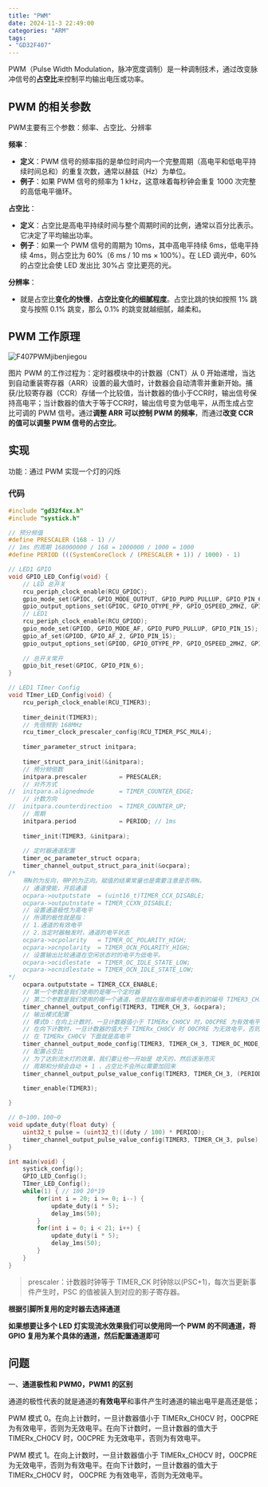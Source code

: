 ```yaml
---
title: "PWM"
date: 2024-11-3 22:49:00
categories: "ARM"
tags: 
- "GD32F407"
---
```


PWM（Pulse Width Modulation，脉冲宽度调制）是一种调制技术，通过改变脉冲信号的**占空比**来控制平均输出电压或功率。

## PWM 的相关参数

PWM主要有三个参数：频率、占空比、分辨率

**频率**：

- **定义**：PWM 信号的频率指的是单位时间内一个完整周期（高电平和低电平持续时间总和）的重复次数，通常以赫兹（Hz）为单位。
- **例子**：如果 PWM 信号的频率为 1 kHz，这意味着每秒钟会重复 1000 次完整的高低电平循环。

**占空比**：

- **定义**：占空比是高电平持续时间与整个周期时间的比例，通常以百分比表示。它决定了平均输出功率。
- **例子**：如果一个 PWM 信号的周期为 10ms，其中高电平持续 6ms，低电平持续 4ms，则占空比为 60%（6 ms / 10 ms × 100%）。在 LED 调光中，60% 的占空比会使 LED 发出比 30%占 空比更亮的光。

**分辨率**：

- 就是占空比**变化的快慢**，**占空比变化的细腻程度**。占空比跳的快如按照 1% 跳变与按照 0.1% 跳变，那么 0.1% 的跳变就越细腻，越柔和。

## PWM 工作原理

![F407PWMjibenjiegou](/public/image/Embedded/MCU/GD32/GD32F407/F407PWMjibenjiegou.png)

图片 PWM 的工作过程为：定时器模块中的计数器（CNT）从 0 开始递增，当达到自动重装寄存器（ARR）设置的最大值时，计数器会自动清零并重新开始。捕获/比较寄存器（CCR）存储一个比较值，当计数器的值小于CCR时，输出信号保持高电平；当计数器的值大于等于CCR时，输出信号变为低电平，从而生成占空比可调的 PWM 信号。通过**调整 ARR 可以控制 PWM 的频率**，而通过**改变 CCR 的值可以调整 PWM 信号的占空比**。

## 实现

功能：通过 PWM 实现一个灯的闪烁

### 代码

```c
#include "gd32f4xx.h"
#include "systick.h"

// 预分频值
#define PRESCALER (168 - 1) // 
// 1ms 的周期 168000000 / 168 = 1000000 / 1000 = 1000 
#define PERIOD (((SystemCoreClock / (PRESCALER + 1)) / 1000) - 1)

// LED1 GPIO
void GPIO_LED_Config(void) {
	// LED 总开关
	rcu_periph_clock_enable(RCU_GPIOC);
	gpio_mode_set(GPIOC, GPIO_MODE_OUTPUT, GPIO_PUPD_PULLUP, GPIO_PIN_6);
	gpio_output_options_set(GPIOC, GPIO_OTYPE_PP, GPIO_OSPEED_2MHZ, GPIO_PIN_6);
	// LED1
	rcu_periph_clock_enable(RCU_GPIOD);
	gpio_mode_set(GPIOD, GPIO_MODE_AF, GPIO_PUPD_PULLUP, GPIO_PIN_15);
	gpio_af_set(GPIOD, GPIO_AF_2, GPIO_PIN_15);
	gpio_output_options_set(GPIOD, GPIO_OTYPE_PP, GPIO_OSPEED_2MHZ, GPIO_PIN_15);
	
	// 总开关常开
	gpio_bit_reset(GPIOC, GPIO_PIN_6);	
}

// LED1 TImer Config
void TImer_LED_Config(void) {
	rcu_periph_clock_enable(RCU_TIMER3);
	
	timer_deinit(TIMER3);
	// 先倍频到 168MHz
	rcu_timer_clock_prescaler_config(RCU_TIMER_PSC_MUL4);
	
	timer_parameter_struct initpara;
		
	timer_struct_para_init(&initpara);
    // 预分频倍数
	initpara.prescaler         = PRESCALER;
    // 对齐方式
//  initpara.alignedmode       = TIMER_COUNTER_EDGE;
    // 计数方向
//  initpara.counterdirection  = TIMER_COUNTER_UP;
    // 周期
    initpara.period            = PERIOD; // 1ms
		
	timer_init(TIMER3, &initpara);
	
	// 定时器通道配置
	timer_oc_parameter_struct ocpara;	
	timer_channel_output_struct_para_init(&ocpara);
/*
	带N的为反向，带P的为正向。赋值的结果常量也是需要注意是否带N。
	// 通道使能，开启通道
	ocpara->outputstate  = (uint16_t)TIMER_CCX_DISABLE;
    ocpara->outputnstate = TIMER_CCXN_DISABLE;
	// 设置通道极性为高电平
	// 所谓的极性就是指：
	// 1.通道的有效电平
	// 2.当定时器触发时，通道的电平状态
    ocpara->ocpolarity   = TIMER_OC_POLARITY_HIGH;
    ocpara->ocnpolarity  = TIMER_OCN_POLARITY_HIGH;
	// 设置输出比较通道在空闲状态时的电平为低电平。
    ocpara->ocidlestate  = TIMER_OC_IDLE_STATE_LOW;
    ocpara->ocnidlestate = TIMER_OCN_IDLE_STATE_LOW;
*/
	ocpara.outputstate = TIMER_CCX_ENABLE;	
	// 第一个参数是我们使用的是哪一个定时器
	// 第二个参数是我们使用的哪一个通道，也是就在服用编号表中看到的编号 TIMER3_CH3
	timer_channel_output_config(TIMER3, TIMER_CH_3, &ocpara);
	// 输出模式配置
	// 模式0：在向上计数时，一旦计数器值小于 TIMERx_CH0CV 时，O0CPRE 为有效电平，否则为无效电平。
	// 在向下计数时，一旦计数器的值大于 TIMERx_CH0CV 时 O0CPRE 为无效电平，否则为有效电平。
	// 在 TIMERx_CH0CV 下面就是高电平
	timer_channel_output_mode_config(TIMER3, TIMER_CH_3, TIMER_OC_MODE_PWM0);
	// 配置占空比
	// 为了达到流水灯的效果，我们要让他一开始是 熄灭的，然后逐渐亮灭
	// 周期和分频会自动 + 1 ，占空比不会所以需要加回来
	timer_channel_output_pulse_value_config(TIMER3, TIMER_CH_3, (PERIOD + 1));
	
	timer_enable(TIMER3);

}

// 0~100，100~0
void update_duty(float duty) {
	uint32_t pulse = (uint32_t)((duty / 100) * PERIOD);
	timer_channel_output_pulse_value_config(TIMER3, TIMER_CH_3, pulse);
}

int main(void) {
    systick_config();
	GPIO_LED_Config();
	TImer_LED_Config();
    while(1) { // 100 20*19
		for(int i = 20; i >= 0; i--) {
			update_duty(i * 5);
			delay_1ms(50);
		}
		for(int i = 0; i < 21; i++) {
			update_duty(i * 5);
			delay_1ms(50);
		}
    }
}
```

> prescaler：计数器时钟等于 TIMER_CK 时钟除以(PSC+1)，每次当更新事件产生时，PSC 的值被装入到对应的影子寄存器。

**根据引脚所复用的定时器去选择通道**

**如果想要让多个 LED 灯实现流水效果我们可以使用同一个 PWM 的不同通道，将 GPIO 复用为某个具体的通道，然后配置通道即可**

## 问题

一、**通道极性和 PWM0，PWM1 的区别**

通道的极性代表的就是通道的**有效电平**和事件产生时通道的输出电平是高还是低；

PWM 模式 0。在向上计数时，一旦计数器值小于 TIMERx_CH0CV 时，O0CPRE 为有效电平，否则为无效电平。在向下计数时，一旦计数器的值大于 TIMERx_CH0CV 时，O0CPRE 为无效电平，否则为有效电平。

PWM 模式 1。在向上计数时，一旦计数器值小于 TIMERx_CH0CV 时，O0CPRE 为无效电平，否则为有效电平。在向下计数时，一旦计数器的值大于 TIMERx_CH0CV 时， O0CPRE 为有效电平，否则为无效电平。
